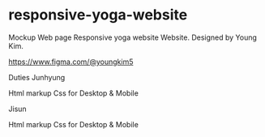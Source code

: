 # responsive-yoga-website

Mockup Web page
Responsive yoga website Website. Designed by Young Kim.

https://www.figma.com/@youngkim5

Duties
Junhyung

Html markup
Css for Desktop & Mobile

Jisun

Html markup
Css for Desktop & Mobile